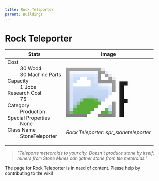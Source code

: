 ```yaml
---
title: Rock Teleporter
parent: Buildings
---
```

# Rock Teleporter

[//]: # (Pre-generated content)
<table><thead><tr><th>Stats</th><th>Image</th></tr></thead><tbody><tr><td><dl><dt>Cost</dt><dd>30 Wood<br>30 Machine Parts</dd><dt>Capacity</dt><dd>1 Jobs</dd><dt>Research Cost</dt><dd>75</dd><dt>Category</dt><dd>Production</dd><dt>Special Properties</dt><dd>None</dd><dt>Class Name</dt><dd>StoneTeleporter</dd></dl></td><td><style>.building-image {width: 200px;height: 200px;overflow: hidden;position: relative;}.building-image img {image-rendering: pixelated;object-fit: none;transform: scale(10);transform-origin: left top;position: absolute;left: 0;top: 0;}</style><div class="building-image"><img style="object-position: -274px -1011px;" src="https://tfe2-wiki.github.io/assets/sprites.png" alt="Rock Teleporter Back"><img style="object-position: -252px -1011px;" src="https://tfe2-wiki.github.io/assets/sprites.png" alt="Rock Teleporter"></div><i>Rock Teleporter: spr_stoneteleporter</i></td></tr></tbody></table><blockquote><i>"Teleports meteoroids to your city. Doesn't produce stone by itself; miners from Stone Mines can gather stone from the meteroids."</i></blockquote>

The page for Rock Teleporter is in need of content. Please help by contributing to the wiki!
